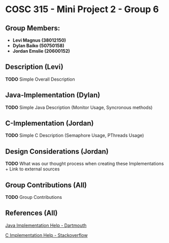 # COSC 315 - Mini Project 2 - Group 6

## Group Members:

- **Levi Magnus (38012150)**
- **Dylan Baiko (50750158)**
- **Jordan Emslie (20600152)**

## Description (Levi)

**TODO** Simple Overall Description

## Java-Implementation (Dylan)

**TODO** Simple Java Description (Monitor Usage, Syncronous methods)

## C-Implementation (Jordan)

**TODO** Simple C Description (Semaphore Usage, PThreads Usage)

## Design Considerations (Jordan)

**TODO** What was our thought process when creating these Implementations + Link to external sources

## Group Contributions (All)

**TODO** Group Contributions

## References (All)

[Java Implementation Help - Dartmouth](https://www.cs.dartmouth.edu/~scot/cs10/lectures/27/27.html)

[C Implementation Help - Stackoverflow](https://stackoverflow.com/a/19847934)
